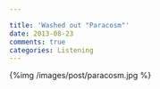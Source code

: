 ```yaml
---

title: 'Washed out "Paracosm"'
date: 2013-08-23
comments: true
categories: Listening
---
```


{%img /images/post/paracosm.jpg %}

